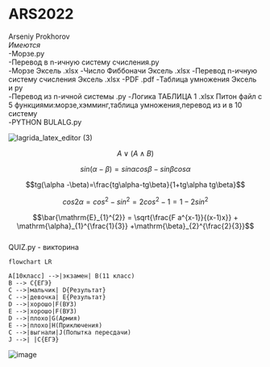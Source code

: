# ARS2022
Arseniy Prokhorov  
*Имеются*  
  -Морзе.ру    
  -Перевод в n-ичную систему счисления.py  
  -Морзе Эксель  .xlsx
  -Число Фиббоначи Эксель  .xlsx
  -Перевод n-ичную систему счисления Эксель .xlsx
  -PDF  .pdf
  -Таблица умножения Эксель и py  
  -Перевод из n-ичной системы .py
  -Логика ТАБЛИЦА 1 .xlsx 
   Питон файл с 5 функциями:морзе,хэмминг,таблица умножения,перевод из и в 10 систему  
  -PYTHON BULALG.py 
  
![lagrida_latex_editor (3)](https://user-images.githubusercontent.com/114455833/200458409-04114dbb-2929-4c78-9026-a2de3b80b06a.png) 

$$A \vee (A \wedge B)$$  

$$sin(\alpha-\beta)=sin\alpha cos\beta -sin\beta cos\alpha$$ 

$$tg(\alpha -\beta)=\frac{tg\alpha-tg\beta}{1+tg\alpha tg\beta}$$ 

$$cos2\alpha = cos^{2}-sin^{2}=2cos^{2}-1=1-2sin^{2}$$ 
 
$$\bar{\mathrm{E}_{1}^{2}} = \sqrt{\frac{F a^{x-1}}{(x-1)x}} + \mathrm{\alpha}_{1}^{\frac{1}{3}} +\mathrm{\beta}_{2}^{\frac{2}{3}}$$  
QUIZ.py - викторина  
```mermaid
flowchart LR

A[10класс] -->|экзамен| B(11 класс)
B --> C{ЕГЭ}
C -->|мальчик| D{Результат}
C -->|девочка| E{Результат}
D -->|хорошо|F(ВУЗ)
E -->|хорошо|F(ВУЗ)
D -->|плохо|G(Армия)
E -->|плохо|H(Приключения)
C -->|выгнали|J(Попытка пересдачи)
J -->| |C{ЕГЭ}
```
![image](https://user-images.githubusercontent.com/114455833/208801931-6194bc33-5ebb-456f-b6fd-536cd73819a3.png)


